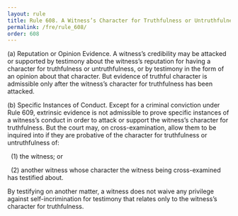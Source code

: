 ```yaml
---
layout: rule
title: Rule 608. A Witness’s Character for Truthfulness or Untruthfulness
permalink: /fre/rule_608/
order: 608
---
```


(a) Reputation or Opinion Evidence. A witness’s credibility may be attacked or supported by testimony about the witness’s reputation for having a character for truthfulness or untruthfulness, or by testimony in the form of an opinion about that character. But evidence of truthful character is admissible only after the witness’s character for truthfulness has been attacked.


(b) Specific Instances of Conduct. Except for a criminal conviction under Rule 609, extrinsic evidence is not admissible to prove specific instances of a witness’s conduct in order to attack or support the witness’s character for truthfulness. But the court may, on cross-examination, allow them to be inquired into if they are probative of the character for truthfulness or untruthfulness of:


&nbsp;&nbsp;(1) the witness; or


&nbsp;&nbsp;(2) another witness whose character the witness being cross-examined has testified about.


By testifying on another matter, a witness does not waive any privilege against self-incrimination for testimony that relates only to the witness’s character for truthfulness.

